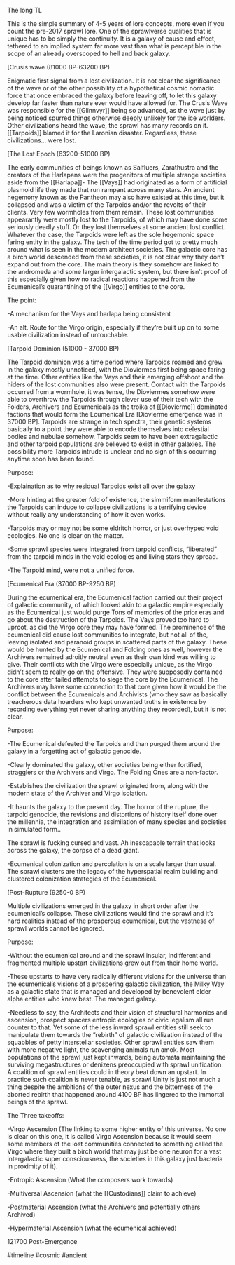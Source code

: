 
The long TL

This is the simple summary of 4-5 years of lore concepts, more even if you count the pre-2017 sprawl lore. One of the sprawlverse qualities that is unique has to be simply the continuity. It is a galaxy of cause and effect, tethered to an implied system far more vast than what is perceptible in the scope of an already overscoped to hell and back galaxy.

[Crusis wave (81000 BP-63200 BP)

Enigmatic first signal from a lost civilization. It is not clear the significance of the wave or of the other possibility of a hypothetical cosmic nomadic force that once embraced the galaxy before leaving off, to let this galaxy develop far faster than nature ever would have allowed for. The Crusis Wave was responsible for the [[Glinnvyr]] being so advanced, as the wave just by being noticed spurred things otherwise deeply unlikely for the ice worlders. Other civilizations heard the wave, the sprawl has many records on it. [[Tarpoids]] blamed it for the Laronian disaster. Regardless, these civilizations… were lost.

[The Lost Epoch (63200-51000 BP)

The early communities of beings known as Salfluers, Zarathustra and the creators of the Harlapans were the progenitors of multiple strange societies aside from the [[Harlapa]]- The [[Vays]] had originated as a form of artificial plasmoid life they made that run rampant across many stars. An ancient hegemony known as the Pantheon may also have existed at this time, but it collapsed and was a victim of the Tarpoids and/or the revolts of their clients. Very few wormholes from them remain. These lost communities appearantly were mostly lost to the Tarpoids, of which may have done some seriously deadly stuff. Or they lost themselves at some ancient lost conflict. Whatever the case, the Tarpoids were left as the sole hegemonic space faring entity in the galaxy. The tech of the time period got to pretty much around what is seen in the modern architect societies. The galactic core has a birch world descended from these societies, it is not clear why they don’t expand out from the core. The main theory is they somehow are linked to the andromeda and some larger intergalactic system, but there isn’t proof of this especially given how no radical reactions happened from the Ecumenical’s quarantining of the [[Virgo]] entities to the core.

The point:

-A mechanism for the Vays and harlapa being consistent

-An alt. Route for the Virgo origin, especially if they’re built up on to some usable civilization instead of untouchable.

[Tarpoid Dominion (51000 - 37000 BP)

The Tarpoid dominion was a time period where Tarpoids roamed and grew in the galaxy mostly unnoticed, with the Dioviermes first being space faring at the time. Other entities like the Vays and their emerging offshoot and the hiders of the lost communities also were present. Contact with the Tarpoids occurred from a wormhole, it was tense, the Dioviermes somehow were able to overthrow the Tarpoids through clever use of their tech with the Folders, Archivers and Ecumenicals as the troika of [[Diovierme]] dominated factions that would form the Ecumenical Era [Diovierme emergence was in 37000 BP]. Tarpoids are strange in tech spectra, their genetic systems basically to a point they were able to encode themselves into celestial bodies and nebulae somehow. Tarpoids seem to have been extragalactic and other tarpoid populations are believed to exist in other galaxies. The possibility more Tarpoids intrude is unclear and no sign of this occurring anytime soon has been found.

Purpose:

-Explaination as to why residual Tarpoids exist all over the galaxy

-More hinting at the greater fold of existence, the simmiform manifestations the Tarpoids can induce to collapse civilizations is a terrifying device without really any understanding of how it even works.

-Tarpoids may or may not be some eldritch horror, or just overhyped void ecologies. No one is clear on the matter.

-Some sprawl species were integrated from tarpoid conflicts, “liberated” from the tarpoid minds in the void ecologies and living stars they spread.

-The Tarpoid mind, were not a unified force.

[Ecumenical Era (37000 BP-9250 BP)

During the ecumenical era, the Ecumenical faction carried out their project of galactic community, of which looked akin to a galactic empire especially as the Ecumenical just would purge Tons of memories of the prior eras and go about the destruction of the Tarpoids. The Vays proved too hard to uproot, as did the Virgo core they may have formed. The prominence of the ecumenical did cause lost communities to integrate, but not all of the, leaving isolated and paranoid groups in scattered parts of the galaxy. These would be hunted by the Ecumenical and Folding ones as well, however the Archivers remained adroitly neutral even as their own kind was willing to give. Their conflicts with the Virgo were especially unique, as the Virgo didn’t seem to really go on the offensive. They were supposedly contained to the core after failed attempts to siege the core by the Ecumenical. The Archivers may have some connection to that core given how it would be the conflict between the Ecumenicals and Archivists (who they saw as basically treacherous data hoarders who kept unwanted truths in existence by recording everything yet never sharing anything they recorded), but it is not clear.

Purpose:

-The Ecumenical defeated the Tarpoids and than purged them around the galaxy in a forgetting act of galactic genocide.

-Clearly dominated the galaxy, other societies being either fortified, stragglers or the Archivers and Virgo. The Folding Ones are a non-factor.

-Establishes the civilization the sprawl originated from, along with the modern state of the Archiver and Virgo isolation.

-It haunts the galaxy to the present day. The horror of the rupture, the tarpoid genocide, the revisions and distortions of history itself done over the millennia, the integration and assimilation of many species and societies in simulated form..

The sprawl is fucking cursed and vast. Ah inescapable terrain that looks across the galaxy, the corpse of a dead giant.

-Ecumenical colonization and percolation is on a scale larger than usual. The sprawl clusters are the legacy of the hyperspatial realm building and clustered colonization strategies of the Ecumenical.

[Post-Rupture (9250-0 BP)

Multiple civilizations emerged in the galaxy in short order after the ecumenical’s collapse. These civilizations would find the sprawl and it’s hard realities instead of the prosperous ecumenical, but the vastness of sprawl worlds cannot be ignored.

Purpose:

-Without the ecumenical around and the sprawl insular, indifferent and fragmented multiple upstart civilizations grew out from their home world.

-These upstarts to have very radically different visions for the universe than the ecumenical’s visions of a prospering galactic civilization, the Milky Way as a galactic state that is managed and developed by benevolent elder alpha entities who knew best. The managed galaxy.

-Needless to say, the Architects and their vision of structural harmonics and ascension, prospect spacers entropic ecologies or civic legalism all run counter to that. Yet some of the less inward sprawl entities still seek to manipulate them towards the “rebirth” of galactic civilization instead of the squabbles of petty interstellar societies. Other sprawl entities saw them with more negative light, the scavenging animals run amok. Most populations of the sprawl just kept inwards, being automata maintaining the surviving megastructures or denizens preoccupied with sprawl unification. A coalition of sprawl entities could in theory beat down an upstart. In practice such coalition is never tenable, as sprawl Unity is just not much a thing despite the ambitions of the outer nexus and the bitterness of the aborted rebirth that happened around 4100 BP has lingered to the immortal beings of the sprawl.

The Three takeoffs:

-Virgo Ascension (The linking to some higher entity of this universe. No one is clear on this one, it is called Virgo Ascension because it would seem some members of the lost communities connected to something called the Virgo where they built a birch world that may just be one neuron for a vast intergalactic super consciousness, the societies in this galaxy just bacteria in proximity of it).

-Entropic Ascension (What the composers work towards)

-Multiversal Ascension (what the [[Custodians]] claim to achieve)

-Postmaterial Ascension (what the Archivers and potentially others Archived)

-Hypermaterial Ascension (what the ecumenical achieved)

121700 Post-Emergence

#timeline
#cosmic
#ancient 